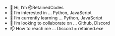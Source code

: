 - 👋 Hi, I’m @RetainedCodes
- 👀 I’m interested in ... Python, JavaScript
- 🌱 I’m currently learning ... Python, JavaScript
- 💞️ I’m looking to collaborate on ... Github, Discord
- 📫 How to reach me ... Discord = retained.exe

<!---
RetainedCodes/RetainedCodes is a ✨ special ✨ repository because its `README.md` (this file) appears on your GitHub profile.
You can click the Preview link to take a look at your changes.
--->
